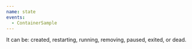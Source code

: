 ```yaml
---
name: state
events:
  - ContainerSample
---
```


It can be: created, restarting, running, removing, paused, exited, or dead.